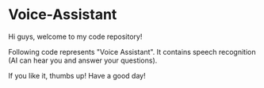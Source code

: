 # Voice-Assistant
Hi guys, welcome to my code repository!

Following code represents "Voice Assistant".
It contains speech recognition (AI can hear you and answer your questions).

If you like it, thumbs up!
Have a good day!
